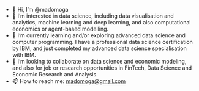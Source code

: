 - 👋 Hi, I’m @madomoga
- 👀 I’m interested in data science, including data visualisation and analytics, machine learning and deep learning, and also computational economics or agent-based modelling.
- 🌱 I’m currently learning and/or exploring advanced data science and computer programming. I have a professional data science certification by IBM, and just completed my advanced data science specialisation with IBM.
- 💞️ I’m looking to collaborate on data science and economic modeling, and also for job or research opportunities in FinTech, Data Science and Economic Research and Analysis.
- 📫 How to reach me: madomoga@gmail.com

<!---
madomoga/madomoga is a ✨ special ✨ repository because its `README.md` (this file) appears on your GitHub profile.
You can click the Preview link to take a look at your changes.
--->
